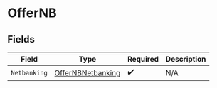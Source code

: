 # OfferNB


## Fields

| Field                                                         | Type                                                          | Required                                                      | Description                                                   |
| ------------------------------------------------------------- | ------------------------------------------------------------- | ------------------------------------------------------------- | ------------------------------------------------------------- |
| `Netbanking`                                                  | [OfferNBNetbanking](../../models/shared/offernbnetbanking.md) | :heavy_check_mark:                                            | N/A                                                           |